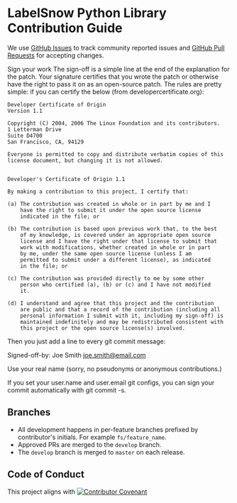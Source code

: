 # LabelSnow Python Library Contribution Guide

We use [GitHub Issues](https://github.com/Labelbox/labelsnow/issues) to track community reported issues and [GitHub Pull Requests](https://github.com/Labelbox/labelsnow/pulls) for accepting changes.

Sign your work
The sign-off is a simple line at the end of the explanation for the patch. Your signature certifies that you wrote the patch or otherwise have the right to pass it on as an open-source patch. The rules are pretty simple: if you can certify the below (from developercertificate.org):

```
Developer Certificate of Origin
Version 1.1

Copyright (C) 2004, 2006 The Linux Foundation and its contributors.
1 Letterman Drive
Suite D4700
San Francisco, CA, 94129

Everyone is permitted to copy and distribute verbatim copies of this
license document, but changing it is not allowed.


Developer's Certificate of Origin 1.1

By making a contribution to this project, I certify that:

(a) The contribution was created in whole or in part by me and I
    have the right to submit it under the open source license
    indicated in the file; or

(b) The contribution is based upon previous work that, to the best
    of my knowledge, is covered under an appropriate open source
    license and I have the right under that license to submit that
    work with modifications, whether created in whole or in part
    by me, under the same open source license (unless I am
    permitted to submit under a different license), as indicated
    in the file; or

(c) The contribution was provided directly to me by some other
    person who certified (a), (b) or (c) and I have not modified
    it.

(d) I understand and agree that this project and the contribution
    are public and that a record of the contribution (including all
    personal information I submit with it, including my sign-off) is
    maintained indefinitely and may be redistributed consistent with
    this project or the open source license(s) involved. 
```
Then you just add a line to every git commit message:

Signed-off-by: Joe Smith <joe.smith@email.com>

Use your real name (sorry, no pseudonyms or anonymous contributions.)

If you set your user.name and user.email git configs, you can sign your commit automatically with git commit -s.

## Branches

* All development happens in per-feature branches prefixed by contributor's
  initials. For example `fs/feature_name`.
* Approved PRs are merged to the `develop` branch.
* The `develop` branch is merged to `master` on each release.

## Code of Conduct

This project aligns with [![Contributor Covenant](https://img.shields.io/badge/Contributor%20Covenant-2.0-4baaaa.svg)](https://www.contributor-covenant.org/version/2/0/code_of_conduct.html)

